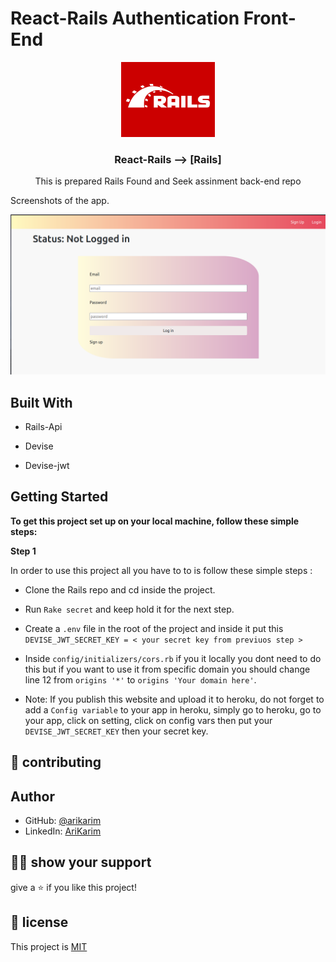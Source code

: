 # React-Rails Authentication Front-End

<p align="center">
    <img src="./app/images/rails.png" alt="Logo" width="150" height="120">
  <h3 align="center">React-Rails --> [Rails]</h3>

  <p align="center">
This is prepared Rails Found and Seek assinment back-end repo
  </p>
</p

## Screenshots of the app.

![image](./app/images/s.png)

## Built With

- Rails-Api

- Devise

- Devise-jwt

## Getting Started

**To get this project set up on your local machine, follow these simple steps:**

**Step 1**<br>

In order to use this project all you have to to is follow these simple steps :

- Clone the Rails repo and cd inside the project.

- Run `Rake secret` and keep hold it for the next step.

- Create a `.env` file in the root of the project and inside it put this `DEVISE_JWT_SECRET_KEY = < your secret key from previuos step >`

- Inside `config/initializers/cors.rb` if you it locally you dont need to do this but if you want to use it from specific domain you should change line 12 from `origins '*'` to `origins 'Your domain here'`.

- Note: If you publish this website and upload it to heroku, do not forget to add a `Config variable` to your app in heroku, simply go to heroku, go to your app, click on setting, click on config vars then put your `DEVISE_JWT_SECRET_KEY` then your secret key.

## 🤝 contributing

## Author

- GitHub: [@arikarim](https://github.com/arikarim)
- LinkedIn: [AriKarim](https://www.linkedin.com/in/ari-karim-523bb81b3)

## 🙋‍♂ show your support

give a ⭐️ if you like this project!

## 📝 license

This project is [MIT](lisenced)
